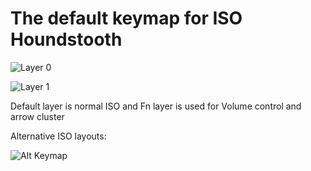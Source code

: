 The default keymap for ISO Houndstooth
======================================

![Layer 0](https://i.imgur.com/llZlVHt.png)

![Layer 1](https://i.imgur.com/hrYtMQk.png)

Default layer is normal ISO and Fn layer is used for Volume control and arrow cluster

Alternative ISO layouts:

![Alt Keymap](https://i.imgur.com/2cL0IGQ.png)